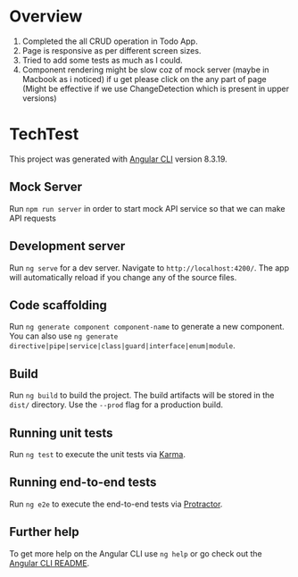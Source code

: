 # Overview

1. Completed the all CRUD operation in Todo App. 
2. Page is responsive as per different screen sizes.
3. Tried to add some tests as much as I could.
4. Component rendering might be slow coz of mock server (maybe in Macbook as i noticed) if u get please click on the any part of page (Might be effective if we use         ChangeDetection which is present in upper versions) 

# TechTest

This project was generated with [Angular CLI](https://github.com/angular/angular-cli) version 8.3.19.

## Mock Server

Run `npm run server` in order to start mock API service so that we can make API requests

## Development server

Run `ng serve` for a dev server. Navigate to `http://localhost:4200/`. The app will automatically reload if you change any of the source files.

## Code scaffolding

Run `ng generate component component-name` to generate a new component. You can also use `ng generate directive|pipe|service|class|guard|interface|enum|module`.

## Build

Run `ng build` to build the project. The build artifacts will be stored in the `dist/` directory. Use the `--prod` flag for a production build.

## Running unit tests

Run `ng test` to execute the unit tests via [Karma](https://karma-runner.github.io).

## Running end-to-end tests

Run `ng e2e` to execute the end-to-end tests via [Protractor](http://www.protractortest.org/).

## Further help

To get more help on the Angular CLI use `ng help` or go check out the [Angular CLI README](https://github.com/angular/angular-cli/blob/master/README.md).

